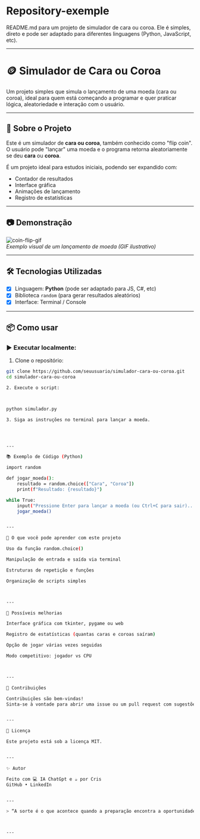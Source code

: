 # Repository-exemple

README.md para um projeto de simulador de cara ou coroa. Ele é simples, direto e pode ser adaptado para diferentes linguagens (Python, JavaScript, etc).

---

# 🪙 Simulador de Cara ou Coroa

Um projeto simples que simula o lançamento de uma moeda (cara ou coroa), ideal para quem está começando a programar e quer praticar lógica, aleatoriedade e interação com o usuário.

---

## 🚀 Sobre o Projeto

Este é um simulador de **cara ou coroa**, também conhecido como "flip coin". O usuário pode "lançar" uma moeda e o programa retorna aleatoriamente se deu **cara** ou **coroa**.

É um projeto ideal para estudos iniciais, podendo ser expandido com:

- Contador de resultados
- Interface gráfica
- Animações de lançamento
- Registro de estatísticas

---

## 📷 Demonstração

![coin-flip-gif](https://media.giphy.com/media/d2Z9QYzA2aidiWn6/giphy.gif)  
*Exemplo visual de um lançamento de moeda (GIF ilustrativo)*

---

## 🛠️ Tecnologias Utilizadas

- [x] Linguagem: **Python** (pode ser adaptado para JS, C#, etc)
- [x] Biblioteca `random` (para gerar resultados aleatórios)
- [x] Interface: Terminal / Console

---

## 📦 Como usar

### ▶️ Executar localmente:

1. Clone o repositório:

```bash
git clone https://github.com/seuusuario/simulador-cara-ou-coroa.git
cd simulador-cara-ou-coroa

2. Execute o script:



python simulador.py

3. Siga as instruções no terminal para lançar a moeda.




---

📚 Exemplo de Código (Python)

import random

def jogar_moeda():
    resultado = random.choice(["Cara", "Coroa"])
    print(f"Resultado: {resultado}")

while True:
    input("Pressione Enter para lançar a moeda (ou Ctrl+C para sair)...")
    jogar_moeda()


---

🧠 O que você pode aprender com este projeto

Uso da função random.choice()

Manipulação de entrada e saída via terminal

Estruturas de repetição e funções

Organização de scripts simples



---

📌 Possíveis melhorias

Interface gráfica com tkinter, pygame ou web

Registro de estatísticas (quantas caras e coroas saíram)

Opção de jogar várias vezes seguidas

Modo competitivo: jogador vs CPU



---

🤝 Contribuições

Contribuições são bem-vindas!
Sinta-se à vontade para abrir uma issue ou um pull request com sugestões ou melhorias.


---

📄 Licença

Este projeto está sob a licença MIT.


---

✨ Autor

Feito com 💻 IA ChatGpt e ☕ por Cris
GitHub • LinkedIn


---

> “A sorte é o que acontece quando a preparação encontra a oportunidade.” — Sêneca



---

